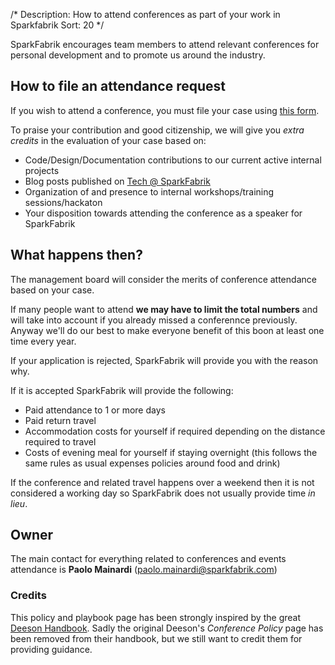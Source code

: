 /*
Description: How to attend conferences as part of your work in Sparkfabrik
Sort: 20
*/

SparkFabrik encourages team members to attend relevant conferences for personal development and to promote us around the industry.

## How to file an attendance request

If you wish to attend a conference, you must file your case using [this form](https://docs.google.com/a/sparkfabrik.com/forms/d/e/1FAIpQLSeuDeQWDNWY6NEuznUBGfx6EtZTUCwwjpzH3qip-dfZvDXxSw/viewform).

To praise your contribution and good citizenship, we will give you *extra credits* in the evaluation of your case based on:

* Code/Design/Documentation contributions to our current active internal projects
* Blog posts published on [Tech @ SparkFabrik](http://tech.sparkfabrik.com)
* Organization of and presence to internal workshops/training sessions/hackaton
* Your disposition towards attending the conference as a speaker for SparkFabrik

## What happens then?

The management board will consider the merits of conference attendance based on your case.

If many people want to attend **we may have to limit the total numbers** and will take into account if you already missed a conferennce previously. Anyway we'll do our best to make everyone benefit of this boon at least one time every year.

If your application is rejected, SparkFabrik will provide you with the reason why.

If it is accepted SparkFabrik will provide the following:

* Paid attendance to 1 or more days
* Paid return travel
* Accommodation costs for yourself if required depending on the distance required to travel
* Costs of evening meal for yourself if staying overnight (this follows the same rules as usual expenses policies around food and drink)

If the conference and related travel happens over a weekend then it is not considered a working day so SparkFabrik does not usually provide time _in lieu_.

## Owner

The main contact for everything related to conferences and events attendance is **Paolo Mainardi** (paolo.mainardi@sparkfabrik.com)

### Credits

This policy and playbook page has been strongly inspired by the great [Deeson Handbook](http://handbook.deeson.co.uk/). Sadly the original Deeson's _Conference Policy_ page has been removed from their handbook, but we still want to credit them for providing guidance.
